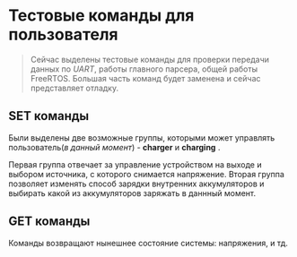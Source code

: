 # Тестовые команды для пользователя #

>Сейчас выделены тестовые команды для проверки передачи данных по *UART*, 
работы главного парсера, общей работы FreeRTOS. Большая часть команд будет заменена и сейчас представляет отладку. 

## SET команды ##
Были выделены две возможные группы, которыми может управлять пользователь(*в данный момент*) - **charger** и **charging** . 

Первая группа отвечает за управление устройством на выходе и выбором источника, с которого снимается напряжение. 
Вторая группа позволяет изменять способ зарядки внутренних аккумуляторов и выбирать 
какой из аккумуляторов заряжать в даннный момент.


## GET команды ##
Команды возвращают нынешнее состояние системы: напряжения, и тд.